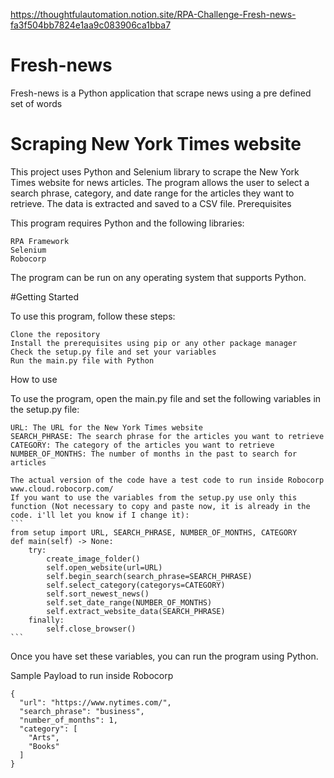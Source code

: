 https://thoughtfulautomation.notion.site/RPA-Challenge-Fresh-news-fa3f504bb7824e1aa9c083906ca1bba7
# Fresh-news
Fresh-news is a Python application that scrape news using a pre defined set of words

# Scraping New York Times website

This project uses Python and Selenium library to scrape the New York Times website for news articles. The program allows the user to select a search phrase, category, and date range for the articles they want to retrieve. The data is extracted and saved to a CSV file.
Prerequisites

This program requires Python and the following libraries:

    RPA Framework
    Selenium
    Robocorp

The program can be run on any operating system that supports Python.

#Getting Started

To use this program, follow these steps:

    Clone the repository
    Install the prerequisites using pip or any other package manager
    Check the setup.py file and set your variables
    Run the main.py file with Python

How to use

To use the program, open the main.py file and set the following variables in the setup.py file:

    URL: The URL for the New York Times website
    SEARCH_PHRASE: The search phrase for the articles you want to retrieve
    CATEGORY: The category of the articles you want to retrieve
    NUMBER_OF_MONTHS: The number of months in the past to search for articles

    The actual version of the code have a test code to run inside Robocorp www.cloud.robocorp.com/
    If you want to use the variables from the setup.py use only this function (Not necessary to copy and paste now, it is already in the code. i'll let you know if I change it):
    ```
    from setup import URL, SEARCH_PHRASE, NUMBER_OF_MONTHS, CATEGORY 
    def main(self) -> None:
        try:
            create_image_folder()
            self.open_website(url=URL)
            self.begin_search(search_phrase=SEARCH_PHRASE)
            self.select_category(categorys=CATEGORY)
            self.sort_newest_news()
            self.set_date_range(NUMBER_OF_MONTHS)
            self.extract_website_data(SEARCH_PHRASE)
        finally:
            self.close_browser()
    ```

Once you have set these variables, you can run the program using Python.


Sample Payload to run inside Robocorp
```
{
  "url": "https://www.nytimes.com/",
  "search_phrase": "business",
  "number_of_months": 1,
  "category": [
    "Arts",
    "Books"
  ]
}
```
